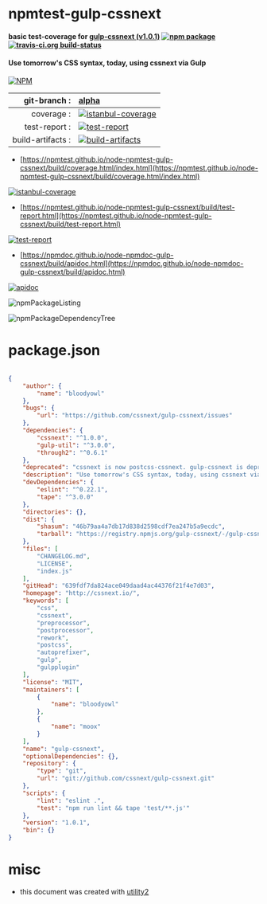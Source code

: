 # npmtest-gulp-cssnext

#### basic test-coverage for  [gulp-cssnext (v1.0.1)](http://cssnext.io/)  [![npm package](https://img.shields.io/npm/v/npmtest-gulp-cssnext.svg?style=flat-square)](https://www.npmjs.org/package/npmtest-gulp-cssnext) [![travis-ci.org build-status](https://api.travis-ci.org/npmtest/node-npmtest-gulp-cssnext.svg)](https://travis-ci.org/npmtest/node-npmtest-gulp-cssnext)

#### Use tomorrow's CSS syntax, today, using cssnext via Gulp

[![NPM](https://nodei.co/npm/gulp-cssnext.png?downloads=true&downloadRank=true&stars=true)](https://www.npmjs.com/package/gulp-cssnext)

| git-branch : | [alpha](https://github.com/npmtest/node-npmtest-gulp-cssnext/tree/alpha)|
|--:|:--|
| coverage : | [![istanbul-coverage](https://npmtest.github.io/node-npmtest-gulp-cssnext/build/coverage.badge.svg)](https://npmtest.github.io/node-npmtest-gulp-cssnext/build/coverage.html/index.html)|
| test-report : | [![test-report](https://npmtest.github.io/node-npmtest-gulp-cssnext/build/test-report.badge.svg)](https://npmtest.github.io/node-npmtest-gulp-cssnext/build/test-report.html)|
| build-artifacts : | [![build-artifacts](https://npmtest.github.io/node-npmtest-gulp-cssnext/glyphicons_144_folder_open.png)](https://github.com/npmtest/node-npmtest-gulp-cssnext/tree/gh-pages/build)|

- [https://npmtest.github.io/node-npmtest-gulp-cssnext/build/coverage.html/index.html](https://npmtest.github.io/node-npmtest-gulp-cssnext/build/coverage.html/index.html)

[![istanbul-coverage](https://npmtest.github.io/node-npmtest-gulp-cssnext/build/screenCapture.buildCi.browser.%252Ftmp%252Fbuild%252Fcoverage.lib.html.png)](https://npmtest.github.io/node-npmtest-gulp-cssnext/build/coverage.html/index.html)

- [https://npmtest.github.io/node-npmtest-gulp-cssnext/build/test-report.html](https://npmtest.github.io/node-npmtest-gulp-cssnext/build/test-report.html)

[![test-report](https://npmtest.github.io/node-npmtest-gulp-cssnext/build/screenCapture.buildCi.browser.%252Ftmp%252Fbuild%252Ftest-report.html.png)](https://npmtest.github.io/node-npmtest-gulp-cssnext/build/test-report.html)

- [https://npmdoc.github.io/node-npmdoc-gulp-cssnext/build/apidoc.html](https://npmdoc.github.io/node-npmdoc-gulp-cssnext/build/apidoc.html)

[![apidoc](https://npmdoc.github.io/node-npmdoc-gulp-cssnext/build/screenCapture.buildCi.browser.%252Ftmp%252Fbuild%252Fapidoc.html.png)](https://npmdoc.github.io/node-npmdoc-gulp-cssnext/build/apidoc.html)

![npmPackageListing](https://npmtest.github.io/node-npmtest-gulp-cssnext/build/screenCapture.npmPackageListing.svg)

![npmPackageDependencyTree](https://npmtest.github.io/node-npmtest-gulp-cssnext/build/screenCapture.npmPackageDependencyTree.svg)



# package.json

```json

{
    "author": {
        "name": "bloodyowl"
    },
    "bugs": {
        "url": "https://github.com/cssnext/gulp-cssnext/issues"
    },
    "dependencies": {
        "cssnext": "^1.0.0",
        "gulp-util": "^3.0.0",
        "through2": "^0.6.1"
    },
    "deprecated": "cssnext is now postcss-cssnext. gulp-cssnext is deprecated. Use gulp-postcss instead. See postcss-cssnext migration guide http://cssnext.io/postcss/",
    "description": "Use tomorrow's CSS syntax, today, using cssnext via Gulp",
    "devDependencies": {
        "eslint": "^0.22.1",
        "tape": "^3.0.0"
    },
    "directories": {},
    "dist": {
        "shasum": "46b79aa4a7db17d838d2598cdf7ea247b5a9ecdc",
        "tarball": "https://registry.npmjs.org/gulp-cssnext/-/gulp-cssnext-1.0.1.tgz"
    },
    "files": [
        "CHANGELOG.md",
        "LICENSE",
        "index.js"
    ],
    "gitHead": "639fdf7da824ace049daad4ac44376f21f4e7d03",
    "homepage": "http://cssnext.io/",
    "keywords": [
        "css",
        "cssnext",
        "preprocessor",
        "postprocessor",
        "rework",
        "postcss",
        "autoprefixer",
        "gulp",
        "gulpplugin"
    ],
    "license": "MIT",
    "maintainers": [
        {
            "name": "bloodyowl"
        },
        {
            "name": "moox"
        }
    ],
    "name": "gulp-cssnext",
    "optionalDependencies": {},
    "repository": {
        "type": "git",
        "url": "git://github.com/cssnext/gulp-cssnext.git"
    },
    "scripts": {
        "lint": "eslint .",
        "test": "npm run lint && tape 'test/**.js'"
    },
    "version": "1.0.1",
    "bin": {}
}
```



# misc
- this document was created with [utility2](https://github.com/kaizhu256/node-utility2)
